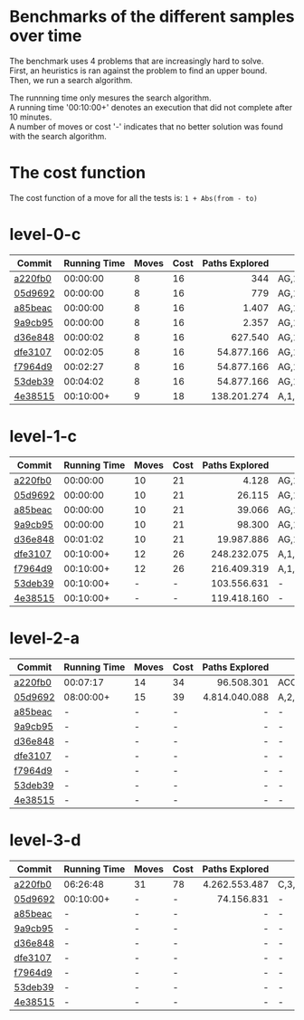 ﻿# Benchmarks of the different samples over time
The benchmark uses 4 problems that are increasingly hard to solve.  
First, an heuristics is ran against the problem to find an upper bound.  
Then, we run a search algorithm.  

The runnning time only mesures the search algorithm.  
A running time '00:10:00+' denotes an execution that did not complete after 10 minutes.  
A number of moves or cost '-' indicates that no better solution was found with the search algorithm.  

# The cost function
The cost function of a move for all the tests is: `1 + Abs(from - to)`

# level-0-c
| Commit | Running&nbsp;Time | Moves | Cost | Paths&nbsp;Explored | Solution |
|--------|-------------------|-------|------|--------------------:|----------|
|[a220fb0](https://github.com/Guillaume-Docquier/trains/commit/a220fb096bfd808ac96dbf479baa462d01d06d54)|00:00:00|8|16|344|AG,1,2;C,1,0;AGD,2,1;CA,2,1;DC,3,2;D,2,3;CC,2,1;CCC,1,0|
|[05d9692](https://github.com/Guillaume-Docquier/trains/commit/05d96929057da4e9431f275ded44df76b4a069ad)|00:00:00|8|16|779|AG,1,2;C,1,0;AGD,2,1;CA,2,1;DC,3,2;D,2,3;CC,2,1;CCC,1,0|
|[a85beac](https://github.com/Guillaume-Docquier/trains/commit/a85beacb22799438f6aa498255c8482bbe330e46)|00:00:00|8|16|1.407|AG,1,2;C,1,0;AGD,2,1;CA,2,1;DC,3,2;D,2,3;CC,2,1;CCC,1,0|
|[9a9cb95](https://github.com/Guillaume-Docquier/trains/commit/9a9cb95d49e3c02ff6ec0aa410686f16d2d2f370)|00:00:00|8|16|2.357|AG,1,2;C,1,0;AGD,2,1;CA,2,1;DC,3,2;D,2,3;CC,2,1;CCC,1,0|
|[d36e848](https://github.com/Guillaume-Docquier/trains/commit/d36e84858c07b6bfa1f6ba574604eedd40b3052c)|00:00:02|8|16|627.540|AG,1,2;C,1,0;AGD,2,1;CA,2,1;DC,3,2;D,2,3;CC,2,1;CCC,1,0|
|[dfe3107](https://github.com/Guillaume-Docquier/trains/commit/dfe31079048f41b877707492fcf33d504c494529)|00:02:05|8|16|54.877.166|AG,1,2;C,1,0;AGD,2,1;CA,2,1;DC,3,2;D,2,3;CC,2,1;CCC,1,0|
|[f7964d9](https://github.com/Guillaume-Docquier/trains/commit/f7964d9a1f19dc05d1c3c6cfd8a96703614ba310)|00:02:27|8|16|54.877.166|AG,1,2;C,1,0;AGD,2,1;CA,2,1;DC,3,2;D,2,3;CC,2,1;CCC,1,0|
|[53deb39](https://github.com/Guillaume-Docquier/trains/commit/53deb39f9433c2bf6a989d448342b66c939b90d1)|00:04:02|8|16|54.877.166|AG,1,2;C,1,0;AGD,2,1;CA,2,1;DC,3,2;D,2,3;CC,2,1;CCC,1,0|
|[4e38515](https://github.com/Guillaume-Docquier/trains/commit/4e38515c1960cdc8c52431ede1f4d8cbfe9f161d)|00:10:00+|9|18|138.201.274|A,1,2;G,1,2;C,1,0;GAD,2,1;CA,2,1;DC,3,2;D,2,3;CC,2,1;CCC,1,0|

# level-1-c
| Commit | Running&nbsp;Time | Moves | Cost | Paths&nbsp;Explored | Solution |
|--------|-------------------|-------|------|--------------------:|----------|
|[a220fb0](https://github.com/Guillaume-Docquier/trains/commit/a220fb096bfd808ac96dbf479baa462d01d06d54)|00:00:00|10|21|4.128|AG,1,2;C,1,0;AGD,2,1;CA,2,1;C,1,0;BC,3,2;B,2,1;DC,3,2;D,2,1;CCC,2,0|
|[05d9692](https://github.com/Guillaume-Docquier/trains/commit/05d96929057da4e9431f275ded44df76b4a069ad)|00:00:00|10|21|26.115|AG,1,2;C,1,0;AGD,2,1;CA,2,1;C,1,0;BC,3,2;B,2,1;DC,3,2;D,2,1;CCC,2,0|
|[a85beac](https://github.com/Guillaume-Docquier/trains/commit/a85beacb22799438f6aa498255c8482bbe330e46)|00:00:00|10|21|39.066|AG,1,2;C,1,0;AGD,2,1;CA,2,1;C,1,0;BC,3,2;B,2,1;DC,3,2;D,2,1;CCC,2,0|
|[9a9cb95](https://github.com/Guillaume-Docquier/trains/commit/9a9cb95d49e3c02ff6ec0aa410686f16d2d2f370)|00:00:00|10|21|98.300|AG,1,2;C,1,0;AGD,2,1;CA,2,1;C,1,0;BC,3,2;B,2,1;DC,3,2;D,2,1;CCC,2,0|
|[d36e848](https://github.com/Guillaume-Docquier/trains/commit/d36e84858c07b6bfa1f6ba574604eedd40b3052c)|00:01:02|10|21|19.987.886|AG,1,2;C,1,0;AGD,2,1;CA,2,1;C,1,0;BC,3,2;B,2,1;DC,3,2;D,2,1;CCC,2,0|
|[dfe3107](https://github.com/Guillaume-Docquier/trains/commit/dfe31079048f41b877707492fcf33d504c494529)|00:10:00+|12|26|248.232.075|A,1,2;G,1,2;C,1,0;A,1,3;GAD,2,1;CA,2,1;C,1,0;ABC,3,2;AB,2,1;DC,3,2;D,2,1;CCC,2,0|
|[f7964d9](https://github.com/Guillaume-Docquier/trains/commit/f7964d9a1f19dc05d1c3c6cfd8a96703614ba310)|00:10:00+|12|26|216.409.319|A,1,2;G,1,2;C,1,0;A,1,3;GAD,2,1;CA,2,1;C,1,0;ABC,3,2;AB,2,1;DC,3,2;D,2,1;CCC,2,0|
|[53deb39](https://github.com/Guillaume-Docquier/trains/commit/53deb39f9433c2bf6a989d448342b66c939b90d1)|00:10:00+|-|-|103.556.631|-|
|[4e38515](https://github.com/Guillaume-Docquier/trains/commit/4e38515c1960cdc8c52431ede1f4d8cbfe9f161d)|00:10:00+|-|-|119.418.160|-|

# level-2-a
| Commit | Running&nbsp;Time | Moves | Cost | Paths&nbsp;Explored | Solution |
|--------|-------------------|-------|------|--------------------:|----------|
|[a220fb0](https://github.com/Guillaume-Docquier/trains/commit/a220fb096bfd808ac96dbf479baa462d01d06d54)|00:07:17|14|34|96.508.301|ACC,2,1;AA,5,2;AAA,2,0;CDG,3,2;ADG,3,2;A,3,2;AA,2,1;AAA,1,0;DGD,4,3;DG,5,4;DGG,4,3;A,6,5;AA,5,4;AAA,4,0|
|[05d9692](https://github.com/Guillaume-Docquier/trains/commit/05d96929057da4e9431f275ded44df76b4a069ad)|08:00:00+|15|39|4.814.040.088|A,2,0;C,2,1;C,2,1;A,2,0;CDG,3,2;ADG,3,1;A,1,0;AA,5,3;AAA,3,0;DGD,4,3;DG,5,4;DGG,4,3;A,6,5;AA,5,4;AAA,4,0|
|[a85beac](https://github.com/Guillaume-Docquier/trains/commit/a85beacb22799438f6aa498255c8482bbe330e46)|-|-|-|-|-|
|[9a9cb95](https://github.com/Guillaume-Docquier/trains/commit/9a9cb95d49e3c02ff6ec0aa410686f16d2d2f370)|-|-|-|-|-|
|[d36e848](https://github.com/Guillaume-Docquier/trains/commit/d36e84858c07b6bfa1f6ba574604eedd40b3052c)|-|-|-|-|-|
|[dfe3107](https://github.com/Guillaume-Docquier/trains/commit/dfe31079048f41b877707492fcf33d504c494529)|-|-|-|-|-|
|[f7964d9](https://github.com/Guillaume-Docquier/trains/commit/f7964d9a1f19dc05d1c3c6cfd8a96703614ba310)|-|-|-|-|-|
|[53deb39](https://github.com/Guillaume-Docquier/trains/commit/53deb39f9433c2bf6a989d448342b66c939b90d1)|-|-|-|-|-|
|[4e38515](https://github.com/Guillaume-Docquier/trains/commit/4e38515c1960cdc8c52431ede1f4d8cbfe9f161d)|-|-|-|-|-|

# level-3-d
| Commit | Running&nbsp;Time | Moves | Cost | Paths&nbsp;Explored | Solution |
|--------|-------------------|-------|------|--------------------:|----------|
|[a220fb0](https://github.com/Guillaume-Docquier/trains/commit/a220fb096bfd808ac96dbf479baa462d01d06d54)|06:26:48|31|78|4.262.553.487|C,3,5;D,4,3;A,2,4;DD,3,1;DDD,1,0;GC,1,3;D,1,0;CCA,2,1;CCG,2,1;D,2,0;G,3,2;CGA,3,2;DGA,3,2;D,2,0;AGD,4,3;AG,3,2;GAD,4,3;GA,3,4;DDD,3,0;CAA,5,3;DGA,5,3;DCG,5,4;D,5,4;DD,4,3;DDD,3,0;ACG,6,5;DCG,6,5;D,6,5;EGD,6,5;EG,5,4;DDD,5,0|
|[05d9692](https://github.com/Guillaume-Docquier/trains/commit/05d96929057da4e9431f275ded44df76b4a069ad)|00:10:00+|-|-|74.156.831|-|
|[a85beac](https://github.com/Guillaume-Docquier/trains/commit/a85beacb22799438f6aa498255c8482bbe330e46)|-|-|-|-|-|
|[9a9cb95](https://github.com/Guillaume-Docquier/trains/commit/9a9cb95d49e3c02ff6ec0aa410686f16d2d2f370)|-|-|-|-|-|
|[d36e848](https://github.com/Guillaume-Docquier/trains/commit/d36e84858c07b6bfa1f6ba574604eedd40b3052c)|-|-|-|-|-|
|[dfe3107](https://github.com/Guillaume-Docquier/trains/commit/dfe31079048f41b877707492fcf33d504c494529)|-|-|-|-|-|
|[f7964d9](https://github.com/Guillaume-Docquier/trains/commit/f7964d9a1f19dc05d1c3c6cfd8a96703614ba310)|-|-|-|-|-|
|[53deb39](https://github.com/Guillaume-Docquier/trains/commit/53deb39f9433c2bf6a989d448342b66c939b90d1)|-|-|-|-|-|
|[4e38515](https://github.com/Guillaume-Docquier/trains/commit/4e38515c1960cdc8c52431ede1f4d8cbfe9f161d)|-|-|-|-|-|
